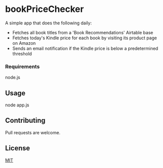 # bookPriceChecker

A simple app that does the following daily:
* Fetches all book titles from a 'Book Recommendations' Airtable base
* Fetches today's Kindle price for each book by visiting its product page on Amazon
* Sends an email notification if the Kindle price is below a predetermined threshold

### Requirements
node.js

## Usage
node app.js

## Contributing
Pull requests are welcome.

## License
[MIT](https://choosealicense.com/licenses/mit/)